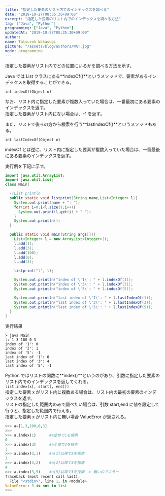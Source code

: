 ```yaml
---
title: "指定した要素のリスト内でのインデックスを調べる"
date: "2019-10-27T08:35:30+09:00"
excerpt: "指定した要素のリスト内でのインデックスを調べる方法"
tag: ["Java", "Python"]
programming: ["Java", "Python"]
updatedAt: "2019-10-27T08:35:30+09:00"
author:
name: Tatsuroh Wakasugi
picture: "/assets/blog/authors/WAT.jpg"
mode: programming
---
```


指定した要素がリスト内でどの位置にいるかを調べる方法を示す。

<div class="note_content_by_programming_language" id="note_content_Java">

Java では List クラスにある**indexOf()**というメソッドで、要素があるインデックスを取得することができる。

`int indexOf(Object o)`

なお、リスト内に指定した要素が複数入っていた場合は、一番最初にある要素のインデックスを返す。  
指定した要素がリスト内にない場合は、-1 を返す。

また、リストで後ろの方から検索を行う**lastIndexOf()**というメソッドもある。

`int lastIndexOf(Object o)`

indexOf とは逆に、リスト内に指定した要素が複数入っていた場合は、一番最後にある要素のインデックスを返す。

実行例を下記に示す。

```java
import java.util.ArrayList;
import java.util.List;
class Main{

  //List println
  public static void listprint(String name,List<Integer> l){
    System.out.print(name + ": ");
    for(int i=0;i<l.size();i++){
      System.out.print(l.get(i) + " ");
    }
    System.out.println();
  }

  public static void main(String args[]){
    List<Integer> l = new ArrayList<Integer>();
    l.add(1);
    l.add(3);
    l.add(100);
    l.add(0);
    l.add(3);

    listprint("l", l);

    System.out.println("index of \'1\': " + l.indexOf(1));
    System.out.println("index of \'3\': " + l.indexOf(3));
    System.out.println("index of \'5\': " + l.indexOf(5));

    System.out.println("last index of \'1\': " + l.lastIndexOf(1));
    System.out.println("last index of \'3\': " + l.lastIndexOf(3));
    System.out.println("last index of \'5\': " + l.lastIndexOf(5));
  }
}
```

実行結果

```
> java Main
l: 1 3 100 0 3
index of '1': 0
index of '3': 1
index of '5': -1
last index of '1': 0
last index of '3': 4
last index of '5': -1
```

</div>
<div class="note_content_by_programming_language" id="note_content_Python">

Python ではリストの関数に**index()**というのがあり、引数に指定した要素のリスト内でのインデックスを返してくれる。  
`list.index(x[, start[, end]])`  
指定した要素 x がリスト内に複数ある場合は、リスト内の最初の要素のインデックスを返す。  
リストの指定した範囲内のみで調べたい場合は、引数 start,end に値を設定して行うと、指定した範囲内で行える。  
指定した要素 x がリスト内に無い場合 ValueError が返される。

```python
>>> a=[1,3,100,0,3]
>>>
>>> a.index(1)      #a全体で1を探索
0
>>> a.index(3)      #a全体で3を探索
1
>>> a.index(3,1)    #a[1]以降で3を探索
1
>>> a.index(3,2)    #a[2]以降で3を探索
4
>>> a.index(3,5)    #a[5]以降で3を探索 -> 無いのでエラー
Traceback (most recent call last):
  File "<stdin>", line 1, in <module>
ValueError: 3 is not in list
>>>
```

</div>

